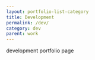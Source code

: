 ```yaml
---
layout: portfolio-list-category
title: Development
permalink: /dev/
category: dev
parent: work
---
```


development portfolio page
